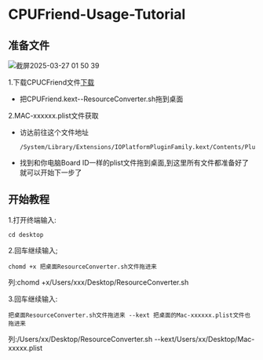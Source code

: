 # CPUFriend-Usage-Tutorial
## 准备文件
![截屏2025-03-27 01 50 39](https://github.com/user-attachments/assets/8acff8ca-8129-4f32-ae29-0d68a3600c28)

1.下载CPUCFriend文件[下载](https://github.com/acidanthera/CPUFriend)
- 把CPUFriend.kext--ResourceConverter.sh拖到桌面

2.MAC-xxxxxx.plist文件获取
- 访达前往这个文件地址

  ```
  /System/Library/Extensions/IOPlatformPluginFamily.kext/Contents/PlugIns/X86PlatformPlugin.kext/Contents/Resources/
  ```
- 找到和你电脑Board ID一样的plist文件拖到桌面,到这里所有文件都准备好了就可以开始下一步了

## 开始教程
1.打开终端输入:
```
cd desktop
```
2.回车继续输入;
```
chomd +x 把桌面ResourceConverter.sh文件拖进来
```
列:chomd +x/Users/xxx/Desktop/ResourceConverter.sh

3.回车继续输入:
```
把桌面ResourceConverter.sh文件拖进来 --kext 把桌面的Mac-xxxxxx.plist文件也拖进来
```
列:/Users/xx/Desktop/ResourceConverter.sh --kext/Users/xx/Desktop/Mac-xxxxx.plist

